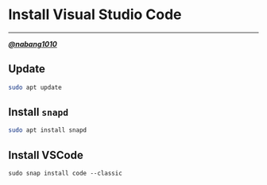 # Install Visual Studio Code
---
[***@nabang1010***](https://github.com/nabang1010)

## Update 
```bash
sudo apt update
```
## Install `snapd`
```bash
sudo apt install snapd
```
## Install VSCode
```
sudo snap install code --classic
```
